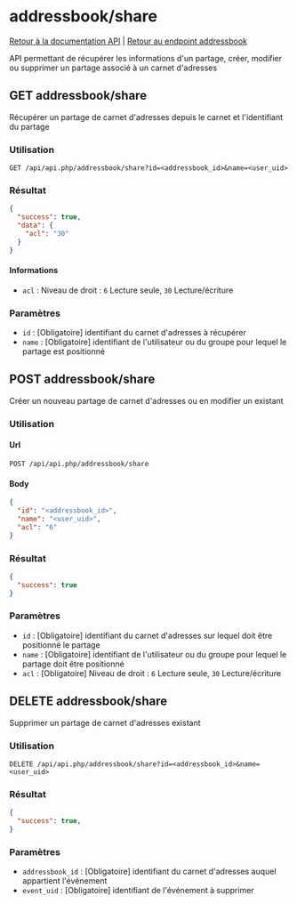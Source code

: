 # addressbook/share

[Retour à la documentation API](../../README.md#utilisation-de-lapi) | [Retour au endpoint addressbook](../README.md#addressbook)

API permettant de récupérer les informations d'un partage, créer, modifier ou supprimer un partage associé à un carnet d'adresses

## GET addressbook/share

Récupérer un partage de carnet d'adresses depuis le carnet et l'identifiant du partage

### Utilisation

```url
GET /api/api.php/addressbook/share?id=<addressbook_id>&name=<user_uid>
```

### Résultat

```json
{
  "success": true,
  "data": {
    "acl": "30"
  }
}
```

#### Informations
 - `acl` : Niveau de droit : `6` Lecture seule, `30` Lecture/écriture 

### Paramètres

 - `id` : [Obligatoire] identifiant du carnet d'adresses à récupérer
 - `name` : [Obligatoire] identifiant de l'utilisateur ou du groupe pour lequel le partage est positionné

## POST addressbook/share

Créer un nouveau partage de carnet d'adresses ou en modifier un existant

### Utilisation

#### Url
```url
POST /api/api.php/addressbook/share
```

#### Body
```json
{
  "id": "<addressbook_id>",
  "name": "<user_uid>",
  "acl": "6"
}
```

### Résultat

```json
{
  "success": true
}
```

### Paramètres

 - `id` : [Obligatoire] identifiant du carnet d'adresses sur lequel doit être positionné le partage
 - `name` : [Obligatoire] identifiant de l'utilisateur ou du groupe pour lequel le partage doit être positionné
 - `acl` : [Obligatoire] Niveau de droit : `6` Lecture seule, `30` Lecture/écriture 

## DELETE addressbook/share

Supprimer un partage de carnet d'adresses existant

### Utilisation

```url
DELETE /api/api.php/addressbook/share?id=<addressbook_id>&name=<user_uid>
```

### Résultat

```json
{
  "success": true,
}
```

### Paramètres

 - `addressbook_id` : [Obligatoire] identifiant du carnet d'adresses auquel appartient l'événement
 - `event_uid` : [Obligatoire] identifiant de l'événement à supprimer